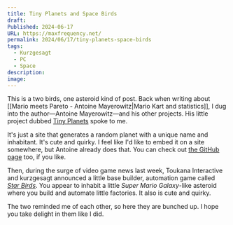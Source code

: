 ```yaml
---
title: Tiny Planets and Space Birds
draft: 
Published: 2024-06-17
URL: https://maxfrequency.net/
permalink: 2024/06/17/tiny-planets-space-birds
tags:
  - Kurzgesagt
  - PC
  - Space
description: 
image:
---
```

This is a two birds, one asteroid kind of post. Back when writing about [[Mario meets Pareto - Antoine Mayerowitz|Mario Kart and statistics]], I dug into the author—Antoine Mayerowitz—and his other projects. His little project dubbed [Tiny Planets](https://supermayo.github.io/tinyPlanets/) spoke to me.

It's just a site that generates a random planet with a unique name and inhabitant. It's cute and quirky. I feel like I'd like to embed it on a site somewhere, but Antoine already does that. You can check out [the GitHub page](https://github.com/SuperMayo/tinyPlanets) too, if you like.

Then, during the surge of video game news last week, Toukana Interactive and kurzgesagt announced a little base builder, automation game called *[Star Birds](https://youtube.com/watch?v=3pk8aiXMQJU)*. You appear to inhabit a little *Super Mario Galaxy*-like asteroid where you build and automate little factories. It also is cute and quirky.

The two reminded me of each other, so here they are bunched up. I hope you take delight in them like I did.
